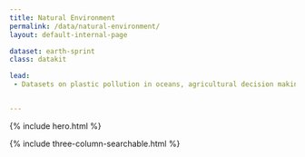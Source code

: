 ```yaml
---
title: Natural Environment
permalink: /data/natural-environment/
layout: default-internal-page

dataset: earth-sprint
class: datakit

lead:
 - Datasets on plastic pollution in oceans, agricultural decision making, transportation emissions, and recycling.


---
```

{% include hero.html %}
<!-- {% include single-column-centered-photo-with-overlay.html %} -->
{% include three-column-searchable.html %}
